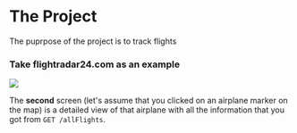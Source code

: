 # The Project
The puprpose of the project is to track flights

### Take flightradar24.com as an example

![](https://cld.pt/dl/download/f136098f-f559-4a21-9518-4ff0e3062a86/readme-example.png)

The **second** screen (let's assume that you clicked on an airplane marker on the map) is a detailed view of that airplane with all the information that you got from `GET /allFlights`.

